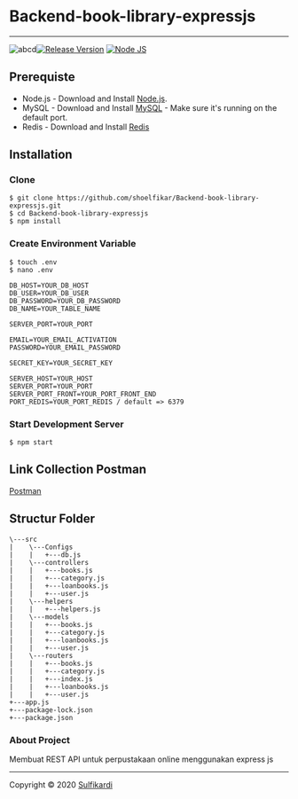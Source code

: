 # Backend-book-library-expressjs
---


![abcd](https://img.shields.io/badge/Code%20Style-Standard-green)[![Release Version](https://img.shields.io/badge/release-v.1.0-blue)](https://github.com/HiRahmat-Dev/library-api/releases/tag/1.0) [![Node JS](https://img.shields.io/badge/Dependencies-Express%20JS-green)](https://nodejs.org/en/)




## Prerequiste
- Node.js - Download and Install [Node.js](https://nodejs.org/en/).
- MySQL - Download and Install [MySQL](https://www.mysql.com/downloads/) - Make sure it's running on the default port.
- Redis - Download and Install [Redis](https://redis.io/)

## Installation
### Clone
```
$ git clone https://github.com/shoelfikar/Backend-book-library-expressjs.git
$ cd Backend-book-library-expressjs
$ npm install
```

### Create Environment Variable
```
$ touch .env
$ nano .env
```

```
DB_HOST=YOUR_DB_HOST
DB_USER=YOUR_DB_USER
DB_PASSWORD=YOUR_DB_PASSWORD
DB_NAME=YOUR_TABLE_NAME

SERVER_PORT=YOUR_PORT

EMAIL=YOUR_EMAIL_ACTIVATION
PASSWORD=YOUR_EMAIL_PASSWORD

SECRET_KEY=YOUR_SECRET_KEY

SERVER_HOST=YOUR_HOST
SERVER_PORT=YOUR_PORT
SERVER_PORT_FRONT=YOUR_PORT_FRONT_END
PORT_REDIS=YOUR_PORT_REDIS / default => 6379

```

### Start Development Server
```
$ npm start
```
## Link Collection Postman
[Postman](https://www.getpostman.com/collections/5a776822917b6c04128a)

## Structur Folder
```
\---src
|    \---Configs
|    |   +---db.js            
|    \---controllers
|    |   +---books.js
|    |   +---category.js
|    |   +---loanbooks.js
|    |   +---user.js
|    \---helpers
|    |   +---helpers.js
|    \---models
|    |   +---books.js
|    |   +---category.js
|    |   +---loanbooks.js
|    |   +---user.js
|    \---routers
|    |   +---books.js
|    |   +---category.js
|    |   +---index.js
|    |   +---loanbooks.js
|    |   +---user.js
+---app.js
+---package-lock.json
+---package.json
```

### About Project 

  Membuat REST API untuk perpustakaan online menggunakan express js




---
Copyright © 2020 [Sulfikardi](https://github.com/shoelfikar/)
